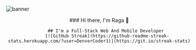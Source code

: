 ![banner](https://www.historyhit.com/app/uploads/fly-images/5156639/Kanyakumari-788x537.jpg)          
<div id="header" align="center">
          ### Hi there, I'm Raga 👋

          ## I'm a Full-Stack Web And Mobile Developer 
          [![GitHub Streak](https://github-readme-streak-stats.herokuapp.com/?user=DenverCoder1)](https://git.io/streak-stats)
</div>

<!--
**JaiRaga/JaiRaga** is a ✨ _special_ ✨ repository because its `README.md` (this file) appears on your GitHub profile.

Here are some ideas to get you started:

- 🔭 I’m currently working on ...
- 🌱 I’m currently learning ...
- 👯 I’m looking to collaborate on ...
- 🤔 I’m looking for help with ...
- 💬 Ask me about ...
- 📫 How to reach me: ...
- 😄 Pronouns: ...
- ⚡ Fun fact: ...
-->

